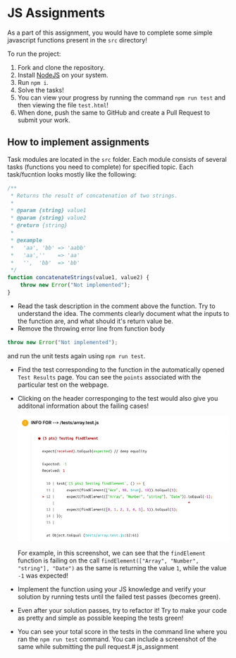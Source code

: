 # JS Assignments

As a part of this assignment, you would have to complete some simple javascript functions present in the `src` directory!

To run the project: 

1. Fork and clone the repository.
2. Install [NodeJS](https://nodejs.org/en) on your system.
3. Run `npm i`.
4. Solve the tasks!
5. You can view your progress by running the command `npm run test` and then viewing the file `test.html`!
6. When done, push the same to GitHub and create a Pull Request to submit your work. 

## How to implement assignments

Task modules are located in the `src` folder. Each module consists of several tasks (functions you need to complete) for specified topic. Each task/fucntion looks mostly like the following:

```javascript
/**
 * Returns the result of concatenation of two strings.
 *
 * @param {string} value1
 * @param {string} value2
 * @return {string}
 *
 * @example
 *   'aa', 'bb' => 'aabb'
 *   'aa',''    => 'aa'
 *   '',  'bb'  => 'bb'
 */
function concatenateStrings(value1, value2) {
	throw new Error("Not implemented");
}
```

- Read the task description in the comment above the function. Try to understand the idea. The comments clearly document what the inputs to the function are, and what should it's return value be.
- Remove the throwing error line from function body

```javascript
throw new Error("Not implemented");
```

and run the unit tests again using `npm run test`.

- Find the test corresponding to the function in the automatically opened `Test Results` page. You can see the `points` associated with the particular test on the webpage.
- Clicking on the header corresponging to the test would also give you additonal information about the failing cases!

  ![Test Information Example](assets/test_example.png)

  For example, in this screenshot, we can see that the `findElement` function is failing on the call `findElement(["Array", "Number", "string"], "Date")` as the same is returning the value `1`, while the value `-1` was expected!

- Implement the function using your JS knowledge and verify your solution by running tests until the failed test passes (becomes green).
- Even after your solution passes, try to refactor it! Try to make your code as pretty and simple as possible keeping the tests green!
- You can see your total score in the tests in the command line where you ran the `npm run test` command. You can include a screenshot of the same while submitting the pull request.#   j s _ a s s i g n m e n t 
 
 